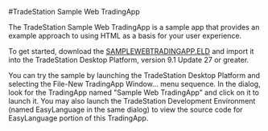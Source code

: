 #TradeStation Sample Web TradingApp

The TradeStation Sample Web TradingApp is a sample app that provides an example approach to using HTML as a basis for your user experience.

To get started, download the [SAMPLEWEBTRADINGAPP.ELD](https://github.com/frankts/tradestation-web-tradingapp-sample/blob/master/SAMPLEWEBTRADINGAPP.ELD) and import it into the TradeStation Desktop Platform, version 9.1 Update 27 or greater.

You can try the sample by launching the TradeStation Desktop Platform and selecting the File-New TradingApp Window... menu sequence. In the dialog, look for the TradingApp named "Sample Web TradingApp" and click on it to launch it. You may also launch the TradeStation Development Environment (named EasyLanguage in the same dialog) to view the source code for EasyLanguage portion of this TradingApp.
